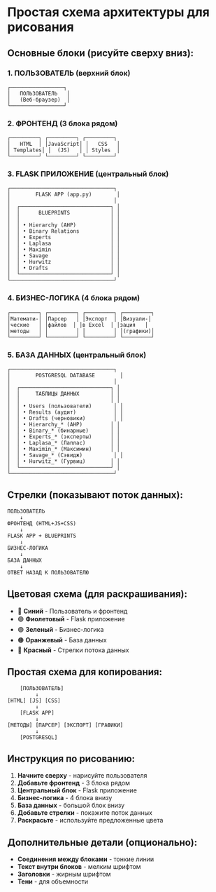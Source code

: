 # Простая схема архитектуры для рисования

## Основные блоки (рисуйте сверху вниз):

### 1. ПОЛЬЗОВАТЕЛЬ (верхний блок)
```
┌─────────────────┐
│   ПОЛЬЗОВАТЕЛЬ   │
│   (Веб-браузер)  │
└─────────────────┘
```

### 2. ФРОНТЕНД (3 блока рядом)
```
┌─────────┐ ┌─────────┐ ┌─────────┐
│   HTML  │ │JavaScript│ │   CSS   │
│ Templates│ │  (JS)   │ │ Styles  │
└─────────┘ └─────────┘ └─────────┘
```

### 3. FLASK ПРИЛОЖЕНИЕ (центральный блок)
```
┌─────────────────────────────────┐
│        FLASK APP (app.py)        │
│                                 │
│  ┌─────────────────────────────┐ │
│  │      BLUEPRINTS             │ │
│  │                             │ │
│  │ • Hierarchy (AHP)           │ │
│  │ • Binary Relations          │ │
│  │ • Experts                   │ │
│  │ • Laplasa                   │ │
│  │ • Maximin                   │ │
│  │ • Savage                    │ │
│  │ • Hurwitz                   │ │
│  │ • Drafts                    │ │
│  └─────────────────────────────┘ │
└─────────────────────────────────┘
```

### 4. БИЗНЕС-ЛОГИКА (4 блока рядом)
```
┌─────────┐ ┌─────────┐ ┌─────────┐ ┌─────────┐
│Математи-│ │Парсер   │ │Экспорт  │ │Визуали-│
│ческие   │ │файлов  │ │в Excel  │ │зация   │
│методы   │ │         │ │         │ │(графики)│
└─────────┘ └─────────┘ └─────────┘ └─────────┘
```

### 5. БАЗА ДАННЫХ (центральный блок)
```
┌─────────────────────────────────┐
│        POSTGRESQL DATABASE        │
│                                 │
│  ┌─────────────────────────────┐ │
│  │     ТАБЛИЦЫ ДАННЫХ          │ │
│  │                             │ │
│  │ • Users (пользователи)       │ │
│  │ • Results (аудит)            │ │
│  │ • Drafts (черновики)         │ │
│  │ • Hierarchy_* (AHP)         │ │
│  │ • Binary_* (бинарные)       │ │
│  │ • Experts_* (эксперты)      │ │
│  │ • Laplasa_* (Лаплас)        │ │
│  │ • Maximin_* (Максимин)      │ │
│  │ • Savage_* (Сэвидж)          │ │
│  │ • Hurwitz_* (Гурвиц)        │ │
│  └─────────────────────────────┘ │
└─────────────────────────────────┘
```

## Стрелки (показывают поток данных):

```
ПОЛЬЗОВАТЕЛЬ
    ↓
ФРОНТЕНД (HTML+JS+CSS)
    ↓
FLASK APP + BLUEPRINTS
    ↓
БИЗНЕС-ЛОГИКА
    ↓
БАЗА ДАННЫХ
    ↓
ОТВЕТ НАЗАД К ПОЛЬЗОВАТЕЛЮ
```

## Цветовая схема (для раскрашивания):

- 🔵 **Синий** - Пользователь и фронтенд
- 🟣 **Фиолетовый** - Flask приложение
- 🟢 **Зеленый** - Бизнес-логика
- 🟠 **Оранжевый** - База данных
- 🔴 **Красный** - Стрелки потока данных

## Простая схема для копирования:

```
    [ПОЛЬЗОВАТЕЛЬ]
         ↓
[HTML] [JS] [CSS]
         ↓
    [FLASK APP]
         ↓
[МЕТОДЫ] [ПАРСЕР] [ЭКСПОРТ] [ГРАФИКИ]
         ↓
    [POSTGRESQL]
```

## Инструкция по рисованию:

1. **Начните сверху** - нарисуйте пользователя
2. **Добавьте фронтенд** - 3 блока рядом
3. **Центральный блок** - Flask приложение
4. **Бизнес-логика** - 4 блока внизу
5. **База данных** - большой блок внизу
6. **Добавьте стрелки** - покажите поток данных
7. **Раскрасьте** - используйте предложенные цвета

## Дополнительные детали (опционально):

- **Соединения между блоками** - тонкие линии
- **Текст внутри блоков** - мелким шрифтом
- **Заголовки** - жирным шрифтом
- **Тени** - для объемности
